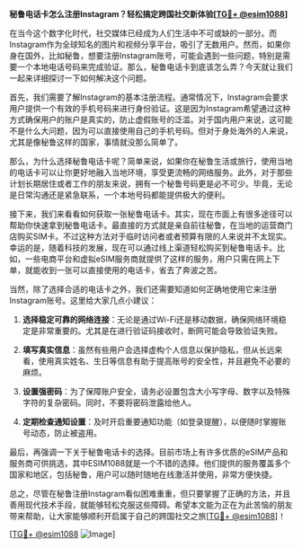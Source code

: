 **秘鲁电话卡怎么注册Instagram？轻松搞定跨国社交新体验[[TG💪+ @esim1088](https://t.me/s/esim1088)]**

在当今这个数字化时代，社交媒体已经成为人们生活中不可或缺的一部分。而Instagram作为全球知名的图片和视频分享平台，吸引了无数用户。然而，如果你身在国外，比如秘鲁，想要注册Instagram账号，可能会遇到一些问题，特别是需要一个本地电话号码来完成验证。那么，秘鲁电话卡到底该怎么弄？今天就让我们一起来详细探讨一下如何解决这个问题。

首先，我们需要了解Instagram的基本注册流程。通常情况下，Instagram会要求用户提供一个有效的手机号码来进行身份验证。这是因为Instagram希望通过这种方式确保用户的账户是真实的，防止虚假账号的泛滥。对于国内用户来说，这可能不是什么大问题，因为可以直接使用自己的手机号码。但对于身处海外的人来说，尤其是像秘鲁这样的国家，事情就没那么简单了。

那么，为什么选择秘鲁电话卡呢？简单来说，如果你在秘鲁生活或旅行，使用当地的电话卡可以让你更好地融入当地环境，享受更流畅的网络服务。此外，对于那些计划长期居住或者工作的朋友来说，拥有一个秘鲁号码更是必不可少。毕竟，无论是日常沟通还是紧急联系，一个本地号码都能提供极大的便利。

接下来，我们来看看如何获取一张秘鲁电话卡。其实，现在市面上有很多途径可以帮助你快速拿到秘鲁电话卡。最直接的方式就是亲自前往秘鲁，在当地的运营商门店购买SIM卡。不过这种方法对于临时访问者或者预算有限的人来说并不太现实。幸运的是，随着科技的发展，现在可以通过线上渠道轻松购买到秘鲁电话卡。比如，一些电商平台和虚拟eSIM服务商就提供了这样的服务，用户只需在网上下单，就能收到一张可以直接使用的电话卡，省去了奔波之苦。

当然，除了选择合适的电话卡之外，我们还需要知道如何正确地使用它来注册Instagram账号。这里给大家几点小建议：

1. **选择稳定可靠的网络连接**：无论是通过Wi-Fi还是移动数据，确保网络环境稳定是非常重要的。尤其是在进行验证码接收时，断网可能会导致验证失败。

2. **填写真实信息**：虽然有些用户会选择虚构个人信息以保护隐私，但从长远来看，使用真实姓名、生日等信息有助于提高账号的安全性，并且避免不必要的麻烦。

3. **设置强密码**：为了保障账户安全，请务必设置包含大小写字母、数字以及特殊字符的复杂密码。同时，不要将密码泄露给他人。

4. **定期检查通知设置**：及时开启重要通知功能（如登录提醒），以便随时掌握账号动态，防止被盗用。

最后，再强调一下关于秘鲁电话卡的选择。目前市场上有许多优质的eSIM产品和服务商可供挑选，其中ESIM1088就是一个不错的选择。他们提供的服务覆盖多个国家和地区，包括秘鲁，用户可以随时随地在线激活并使用，非常方便快捷。

总之，尽管在秘鲁注册Instagram看似困难重重，但只要掌握了正确的方法，并且善用现代技术手段，就能够轻松克服这些障碍。希望本文能为正在为此苦恼的朋友带来帮助，让大家能够顺利开启属于自己的跨国社交之旅[[TG💪+ @esim1088](https://t.me/s/esim1088)]！

[[TG💪+ @esim1088](https://t.me/s/esim1088) ![Image](https://i.postimg.cc/4NQfJmqS/Snipaste-2025-05-13-00-14-12.png)]